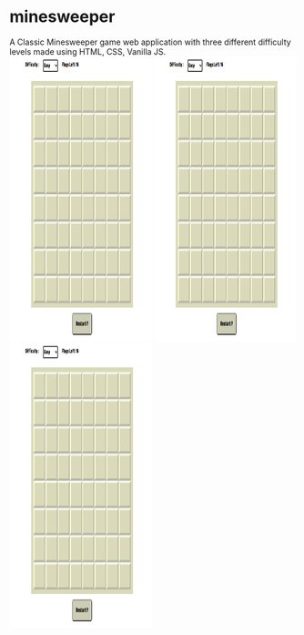 # minesweeper
A Classic Minesweeper game web application with three different difficulty levels made using HTML, CSS, Vanilla JS.
<img src="https://github.com/chakri-konda/minesweeper/blob/master/App%20snaps/new-game.png" width="250" height="500" />
<img src="https://github.com/chakri-konda/minesweeper/blob/master/App%20snaps/new-game.png" width="250" height="500" />
<img src="https://github.com/chakri-konda/minesweeper/blob/master/App%20snaps/new-game.png" width="250" height="500" />

